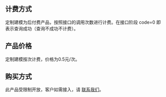 ## 计费方式
定制建模为后付费产品，按照接口的调用次数进行计费。在接口阶段 code=0 即表示查询成功（查询不成功不计费）。
## 产品价格
定制建模按次计费，价格为0.5元/次。
## 购买方式
此产品受限制开放，客户如需接入，请 [联系我们](https://cloud.tencent.com/about/connect)。
